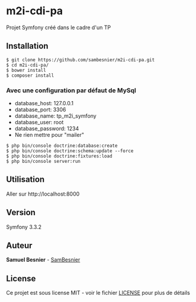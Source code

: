 m2i-cdi-pa
==========

Projet Symfony créé dans le cadre d'un TP

## Installation

```
$ git clone https://github.com/sambesnier/m2i-cdi-pa.git
$ cd m2i-cdi-pa/
$ bower install
$ composer install
```
### Avec une configuration par défaut de MySql
- database_host: 127.0.0.1
- database_port: 3306
- database_name: tp_m2i_symfony
- database_user: root
- database_password: 1234  
- Ne rien mettre pour "mailer"  
  
```
$ php bin/console doctrine:database:create
$ php bin/console doctrine:schema:update --force
$ php bin/console doctrine:fixtures:load
$ php bin/console server:run
```

## Utilisation

Aller sur http://localhost:8000

## Version

Symfony 3.3.2

## Auteur

**Samuel Besnier** - [SamBesnier](https://github.com/sambesnier)
 
 ## License
 
Ce projet est sous license MIT - voir le fichier [LICENSE](LICENSE) pour plus de détails  

